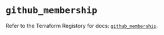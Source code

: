 # `github_membership`

Refer to the Terraform Registory for docs: [`github_membership`](https://registry.terraform.io/providers/integrations/github/5.35.0/docs/resources/membership).
